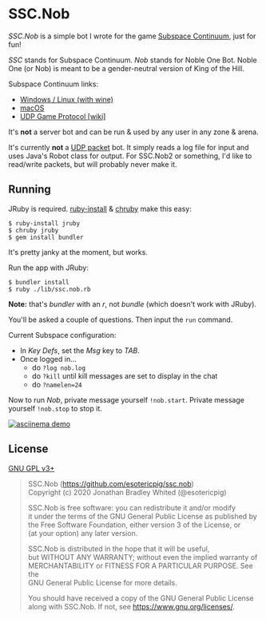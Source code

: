 # SSC.Nob

*SSC.Nob* is a simple bot I wrote for the game [Subspace Continuum](https://store.steampowered.com/app/352700/Subspace_Continuum/), just for fun!

*SSC* stands for Subspace Continuum. *Nob* stands for Noble One Bot. Noble One (or Nob) is meant to be a gender-neutral version of King of the Hill.

Subspace Continuum links:
- [Windows / Linux (with wine)](http://subspace-continuum.com/trackdownload.php?type=win)
- [macOS](http://subspace-continuum.com/trackdownload.php?type=mac)
- [UDP Game Protocol [wiki]](http://wiki.minegoboom.com/index.php/UDP_Game_Protocol)

It's **not** a server bot and can be run & used by any user in any zone & arena.

It's currently **not** a [UDP packet](https://www.twcore.org/SubspaceProtocol/) bot. It simply reads a log file for input and uses Java's Robot class for output. For SSC.Nob2 or something, I'd like to read/write packets, but will probably never make it.

## Running

JRuby is required. [ruby-install](https://github.com/postmodern/ruby-install) & [chruby](https://github.com/postmodern/chruby) make this easy:

```
$ ruby-install jruby
$ chruby jruby
$ gem install bundler
```

It's pretty janky at the moment, but works.

Run the app with JRuby:

```
$ bundler install
$ ruby ./lib/ssc.nob.rb
```

**Note:** that's *bundler* with an *r*, not *bundle* (which doesn't work with JRuby).

You'll be asked a couple of questions. Then input the `run` command.

Current Subspace configuration:
- In *Key Defs*, set the *Msg* key to *TAB*.
- Once logged in...
    - do `?log nob.log`
    - do `?kill` until kill messages are set to display in the chat
    - do `?namelen=24`

Now to run *Nob*, private message yourself `!nob.start`. Private message yourself `!nob.stop` to stop it.

[![asciinema demo](https://asciinema.org/a/326310.png)](https://asciinema.org/a/326310)

## License

[GNU GPL v3+](LICENSE.txt)

> SSC.Nob (<https://github.com/esotericpig/ssc.nob>)  
> Copyright (c) 2020 Jonathan Bradley Whited (@esotericpig)  
> 
> SSC.Nob is free software: you can redistribute it and/or modify  
> it under the terms of the GNU General Public License as published by  
> the Free Software Foundation, either version 3 of the License, or  
> (at your option) any later version.  
> 
> SSC.Nob is distributed in the hope that it will be useful,  
> but WITHOUT ANY WARRANTY; without even the implied warranty of  
> MERCHANTABILITY or FITNESS FOR A PARTICULAR PURPOSE.  See the  
> GNU General Public License for more details.  
> 
> You should have received a copy of the GNU General Public License  
> along with SSC.Nob.  If not, see <https://www.gnu.org/licenses/>. 
